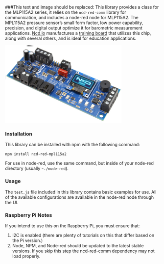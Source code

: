 ###This text and image should be replaced:
This library provides a class for the MLP115A2 series, it relies on the `ncd-red-comm` library for communication, and includes a node-red node for MLP115A2. The MPL115A2 pressure sensor’s small form factor, low power capability, precision, and
digital output optimize it for barometric measurement applications. [Ncd.io](https://ncd.io) manufactures a [training board](https://store.ncd.io/product/iot-training-controller-light-sound-sensor-action/) that utilizes this chip, along with several others, and is ideal for education applications.

[![PR51-18](./PR51-18.png)](https://store.ncd.io/product/iot-training-controller-light-sound-sensor-action/)

### Installation

This library can be installed with npm with the following command:

```
npm install ncd-red-mpl115a2
```

For use in node-red, use the same command, but inside of your node-red directory (usually `~./node-red`).

### Usage

The `test.js` file included in this library contains basic examples for use.  All of the available configurations are available in the node-red node through the UI.

### Raspberry Pi Notes

If you intend to use this on the Raspberry Pi, you must ensure that:
1. I2C is enabled (there are plenty of tutorials on this that differ based on the Pi version.)
2. Node, NPM, and Node-red should be updated to the latest stable versions. If you skip this step the ncd-red-comm dependency may not load properly.
